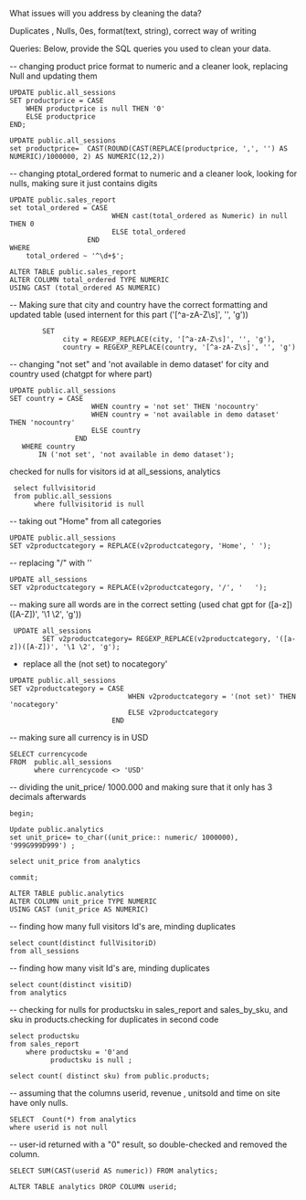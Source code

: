 What issues will you address by cleaning the data?

Duplicates , Nulls, 0es, format(text, string), correct way of writing 



Queries:
Below, provide the SQL queries you used to clean your data.

--  changing product price format to numeric and a cleaner look, replacing Null and updating them 
```
UPDATE public.all_sessions
SET productprice = CASE
    WHEN productprice is null THEN '0'
    ELSE productprice
END;
```

```
UPDATE public.all_sessions
set productprice=  CAST(ROUND(CAST(REPLACE(productprice, ',', '') AS NUMERIC)/1000000, 2) AS NUMERIC(12,2))
```



--    changing ptotal_ordered format to numeric and a cleaner look, looking for nulls, making sure it just contains digits 

  ```
UPDATE public.sales_report
 set total_ordered = CASE 
                           WHEN cast(total_ordered as Numeric) in null THEN 0
                           ELSE total_ordered 
                     END 
  WHERE 
      total_ordered ~ '^\d+$';
```
```
ALTER TABLE public.sales_report
ALTER COLUMN total_ordered TYPE NUMERIC
USING CAST (total_ordered AS NUMERIC)
```





--  Making sure that city and country have the correct formatting and updated table
(used internent for this part ('[^a-zA-Z\s]', '', 'g'))

``` UPDATE public.all_sessions
        SET
             city = REGEXP_REPLACE(city, '[^a-zA-Z\s]', '', 'g'),
             country = REGEXP_REPLACE(country, '[^a-zA-Z\s]', '', 'g')
```

-- changing "not set" and 'not available in demo dataset' for city and country used (chatgpt for where part)

```
UPDATE public.all_sessions
SET country = CASE 
                    WHEN country = 'not set' THEN 'nocountry'
                    WHEN country = 'not available in demo dataset' THEN 'nocountry'
                    ELSE country
                END
   WHERE country
       IN ('not set', 'not available in demo dataset');
```

checked for nulls for visitors id  at all_sessions, analytics
```
 select fullvisitorid
 from public.all_sessions
      where fullvisitorid is null 
```

 
--  taking out "Home" from all categories  
```
UPDATE public.all_sessions
SET v2productcategory = REPLACE(v2productcategory, 'Home', ' ');
```

-- replacing "/" with ''

```
UPDATE all_sessions
SET v2productcategory = REPLACE(v2productcategory, '/', '   ');
```

--  making sure all words are in the correct setting (used chat gpt for  ([a-z])([A-Z])', '\1 \2', 'g'))
 
```
 UPDATE all_sessions
        SET v2productcategory= REGEXP_REPLACE(v2productcategory, '([a-z])([A-Z])', '\1 \2', 'g');
```

- replace all the (not set) to nocategory'

```
UPDATE public.all_sessions
SET v2productcategory = CASE 
                             WHEN v2productcategory = '(not set)' THEN 'nocategory'
                             ELSE v2productcategory
                         END
``` 

-- making sure all currency is in USD
```
SELECT currencycode
FROM  public.all_sessions
      where currencycode <> 'USD'
```

-- dividing the unit_price/ 1000.000 and making sure that it only has 3 decimals afterwards 
```
begin;

Update public.analytics 
set unit_price= to_char((unit_price:: numeric/ 1000000), '999G999D999') ;

select unit_price from analytics 

commit;
```

```
ALTER TABLE public.analytics 
ALTER COLUMN unit_price TYPE NUMERIC
USING CAST (unit_price AS NUMERIC)
```


-- finding how many full visitors Id's are, minding duplicates 
```
select count(distinct fullVisitoriD)
from all_sessions 
```

-- finding how many  visit Id's are, minding duplicates 
```
select count(distinct visitiD)
from analytics
```

-- checking for nulls for productsku in sales_report and sales_by_sku, and sku in products.checking for duplicates in second code

```
select productsku 
from sales_report
    where productsku = '0'and
          productsku is null ;
```
```
select count( distinct sku) from public.products;
```

-- assuming that the columns userid, revenue , unitsold and time on site have only nulls.
```
SELECT  Count(*) from analytics 
where userid is not null
```
-- user-id returned with a "0" result, so double-checked and removed the column.
```
SELECT SUM(CAST(userid AS numeric)) FROM analytics;
```
```
ALTER TABLE analytics DROP COLUMN userid;
```








